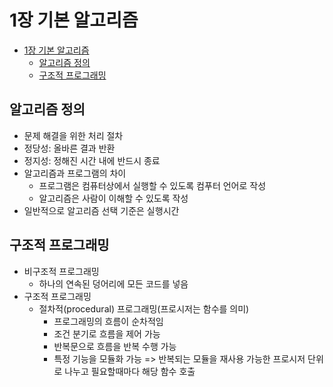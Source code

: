# 1장 기본 알고리즘

- [1장 기본 알고리즘](#1장-기본-알고리즘)
  - [알고리즘 정의](#알고리즘-정의)
  - [구조적 프로그래밍](#구조적-프로그래밍)

## 알고리즘 정의

- 문제 해결을 위한 처리 절차
- 정당성: 올바른 결과 반환
- 정지성: 정해진 시간 내에 반드시 종료
- 알고리즘과 프로그램의 차이
  - 프로그램은 컴퓨터상에서 실행할 수 있도록 컴푸터 언어로 작성
  - 알고리즘은 사람이 이해할 수 있도록 작성
- 일반적으로 알고리즘 선택 기준은 실행시간

## 구조적 프로그래밍

- 비구조적 프로그래밍
  - 하나의 연속된 덩어리에 모든 코드를 넣음
- 구조적 프로그래밍
  - 절차적(procedural) 프로그래밍(프로시저는 함수를 의미)
    - 프로그래밍의 흐름이 순차적임
    - 조건 분기로 흐름을 제어 가능
    - 반복문으로 흐름을 반복 수행 가능
    - 특정 기능을 모듈화 가능 => 반복되는 모듈을 재사용 가능한 프로시저 단위로 나누고 필요할때마다 해당 함수 호출
